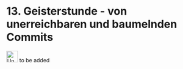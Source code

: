 # 13. Geisterstunde - von unerreichbaren und baumelnden Commits
<!-- git reflog -->
<!-- git gc -->
<!-- git fsck -->

<!-- https://stackoverflow.com/questions/3765234/listing-and-deleting-git-commits-that-are-under-no-branch-dangling -->
<!-- https://git-scm.com/book/fa/v2/Git-Internals-Maintenance-and-Data-Recovery -->
<!-- https://blog.frankel.ch/git-cleanup/ -->
<!-- https://www.atlassian.com/git/tutorials/git-gc -->
<!--  -->
<!-- https://stackoverflow.com/questions/60260964/how-can-i-undo-the-git-garbage-collector-command-i-ran-git-gc -->
<!-- https://stackoverflow.com/questions/34751837/git-can-we-recover-deleted-commits -->

<img src="../../images/under-construction_symbol.png" alt="Under Construction" width="30" /> to be added
